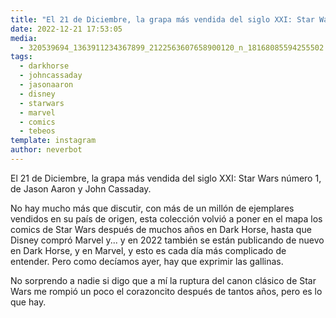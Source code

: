 ```yaml
---
title: "El 21 de Diciembre, la grapa más vendida del siglo XXI: Star Wars número 1, de Jason Aaron y John Cassaday"
date: 2022-12-21 17:53:05
media: 
  - 320539694_1363911234367899_2122563607658900120_n_18168085594255502.jpg
tags: 
  - darkhorse
  - johncassaday
  - jasonaaron
  - disney
  - starwars
  - marvel
  - comics
  - tebeos
template: instagram
author: neverbot
---
```


El 21 de Diciembre, la grapa más vendida del siglo XXI: Star Wars número 1, de Jason Aaron y John Cassaday.

No hay mucho más que discutir, con más de un millón de ejemplares vendidos en su país de origen, esta colección volvió a poner en el mapa los comics de Star Wars después de muchos años en Dark Horse, hasta que Disney compró Marvel y... y en 2022 también se están publicando de nuevo en Dark Horse, y en Marvel, y esto es cada día más complicado de entender. Pero como decíamos ayer, hay que exprimir las gallinas.

No sorprendo a nadie si digo que a mí la ruptura del canon clásico de Star Wars me rompió un poco el corazoncito después de tantos años, pero es lo que hay.
